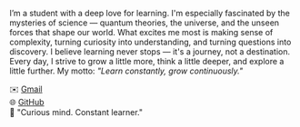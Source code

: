 I’m a student with a deep love for learning. I'm especially fascinated by the mysteries of science — quantum theories, the universe, and the unseen forces that shape our world.
What excites me most is making sense of complexity, turning curiosity into understanding, and turning questions into discovery.
I believe learning never stops — it's a journey, not a destination. Every day, I strive to grow a little more, think a little deeper, and explore a little further.
My motto: *"Learn constantly, grow continuously."*

✉️ [Gmail](shihabium@gmail.com)  
🌐 [GitHub](https://github.com/shihabium)  
💬 "Curious mind. Constant learner."
